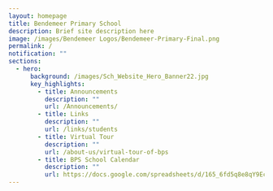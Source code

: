 ```yaml
---
layout: homepage
title: Bendemeer Primary School
description: Brief site description here
image: /images/Bendemeer Logos/Bendemeer-Primary-Final.png
permalink: /
notification: ""
sections:
  - hero:
      background: /images/Sch_Website_Hero_Banner22.jpg
      key_highlights:
        - title: Announcements
          description: ""
          url: /Announcements/
        - title: Links
          description: ""
          url: /links/students
        - title: Virtual Tour
          description: ""
          url: /about-us/virtual-tour-of-bps
        - title: BPS School Calendar
          description: ""
          url: https://docs.google.com/spreadsheets/d/165_6fd5q8e8qY9EcybMwRHjT3IvrL8f2QwpOxsenCTY/edit?usp=sharing
---
```


